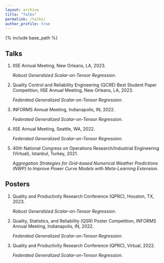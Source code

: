 ```yaml
---
layout: archive
title: "Talks"
permalink: /talks/
author_profile: true
---
```


{% include base_path %}

Talks
-----
1. IISE Annual Meeting, New Orleans, LA, 2023.

    *Robust Generalized Scalar-on-Tensor Regression.*

2. Quality Control and Reliability Engineering (QCRE) Best Student Paper Competition, IISE Annual Meeting, New Orleans, LA, 2023.

    *Federated Generalized Scalar-on-Tensor Regression.*
    
3. INFORMS Annual Meeting, Indianapolis, IN, 2022.

    *Federated Generalized Scalar-on-Tensor Regression.*
    
4. IISE Annual Meeting, Seattle, WA, 2022.

    *Federated Generalized Scalar-on-Tensor Regression.*

5. 40th National Congress on Operations Research/Industrial Engineering (Virtual), Istanbul, Turkey, 2021.

    *Aggregation Strategies for Grid-based Numerical Weather Predictions (NWP) to Improve Power Curve Models with Meta-Learning Extension.*

Posters
-----
1.  Quality and Productivity Research Conference (QPRC), Houston, TX, 2023.

    *Robust Generalized Scalar-on-Tensor Regression.*

2.  Quality, Statistics, and Reliability (QSR) Poster Competition, INFORMS Annual Meeting, Indianapolis, IN, 2022.

    *Federated Generalized Scalar-on-Tensor Regression.*

3.  Quality and Productivity Research Conference (QPRC), Virtual, 2022.

    *Federated Generalized Scalar-on-Tensor Regression.*
